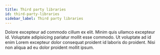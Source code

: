 ```yaml
---
title: Third party libraries
id: third-party-libraries
sidebar_label: Third party libraries
---
```


Dolore excepteur ad commodo cillum ex elit. Minim quis ullamco excepteur id. Voluptate adipisicing pariatur mollit esse commodo. Ut voluptate ad id enim Lorem excepteur dolor consequat proident id laboris do proident. Nisi non aliqua ad eu dolor proident mollit ipsum.

